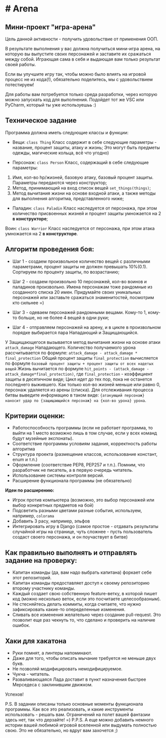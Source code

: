 # # Arena

## Мини-проект "игра-арена"
Цель данной активности - получить удовольствие от применения ООП.

В результате выполнения у вас должна получиться мини-игра арена, на которую вы выпустите своих персонажей и заставите их сражаться между собой. Играющая сама в себя и выдающая вам только результат своей работы.

Если вы улучшите игру так, чтобы можно было влиять на игровой процесс не из кода(!), обязательно поделитесь, мы с удовольствием потестируем!

Для работы вам потребуется только среда разработки, через которую можно запускать код для выполнения. Подойдет тот же VSC или PyCharm, который ты уже используешьь :)

## Техническое задание
Программа должна иметь следующие классы и функции:

* Вещи: `class Thing` Класс содержит в себе следующие параметры - название, процент защиты, атаку и жизнь; Это могут быть предметы одежды, магические кольца, всё что угодно)

* Персонаж: `class Person` Класс, содержащий в себе следующие параметры:
1. Имя, кол-во hp/жизней, базовую атаку, базовый процент защиты. Параметры передаются через конструктор;
2. Метод, принимающий на вход список вещей `set_things(things)`;
3. Метод вычитания жизни на основе входной атаки, а также методы для выполнения алгоритма, представленного ниже;

* Паладин: `class Paladin` Класс наследуется от персонажа, при этом количество присвоенных жизней и процент защиты умножается на 2 **в конструкторе**;

Воин: `class Warrior` Класс наследуется от персонажа, при этом атака умножается на 2 **в конструкторе**.

## Алгоритм проведения боя:
- Шаг 1 - создаем произвольное количество вещей с различными параметрами, процент защиты не должен превышать 10%(0.1). Сортируем по проценту защиты, по возрастанию;

- Шаг 2 - создаем произвольно 10 персонажей, кол-во воинов и паладинов произвольно. Имена персонажам тоже рандомные из созданного списка 20 имен. Придумайте своих уникальных персонажей или заставьте сражаться знаменитостей, посмотрим кто сильнее =)

- Шаг 3 - одеваем персонажей рандомными вещами. Кому-то 1, кому-то больше, но не более 4 вещей в одни руки;

- Шаг 4 - отправляем персонажей на арену, и в цикле в произвольном порядке выбирается пара Нападающий и Защищающийся.

У Защищающегося вызывается метод вычитания жизни на основе атаки `attack_damage` Нападающего.
Количество получаемого урона рассчитывается по формуле: `attack_damage - attack_damage * final_protection`
Общий процент защиты `final_protection` вычисляется по формуле `базовый процент защиты + процент защиты от всех надетых вещей`
Жизнь вычитается по формуле `hit_points - (attack_damage - attack_damage*final_protection)`, где `final_protection` - коэффициент защиты в десятичном виде;
Цикл идет до тех пор, пока не останется последнего выжившего. Как только кол-во жизней меньше или равно 0, персонаж удаляется из арены (списка). Для отслеживания процесса битвы выведите информацию в таком виде: `{атакующий персонаж} наносит удар по {защищающийся персонаж} на {кол-во урона} урона`.

## Критерии оценки:
* Работоспособность программы (если не работает программа, то выйти на 1 место возможно лишь в том случае, если у всех команд будут музейные экспонаты).
* Соответствие программы условиям задания, корректность работы алгоритма
* Структура проекта (размещение классов, использование констант, enum и т.п.)
* Оформление (соответствие PEP8, PEP257 и т.п.). Помним, что разработчик не писатель, а в первую очередь читатель.
* Использование системы контроля версий.
* Расширение функционала программы (не обязательно)
  
**Идеи по расширению:**
- Игрок против компьютера (возможно, это выбор персонажей или выбор конкретных предметов на бой)
- Подсветить разными цветами разные события, используем, например, `colorama`
- Добавить 3 расу, например, эльфов
- Интегрировать игру в Django (самое простое - отдавать результаты случайной игры на странице, чуть сложнее - пусть пользователь создаст своего персонажа, и он поучаствует в битве)

## Как правильно выполнять и отправлять задание на проверку:
* Капитан команды (да, вам надо выбрать капитана) форкает себе этот репозиторий.
* Капитан команды предоставляет доступ к своему репозиторию второму участнику команды.
* Каждый создает свою собственную feature-ветку, в которой пишет код (можно несколько веток, если это посчитаете целесообразным).
* Не стесняйтесь делать коммиты, когда считаете, что нужно зафиксировать какие-то опеределенные изменения.
* Сливать все изменения желательно через создание pull-request. Это позволит еще раз чекнуть то, что сделано и проверить на наличие ошибок.

## Хаки для хакатона
- Руки помнят, а линтеры напоминают.
- Даже для того, чтобы описать мычание требуется не меньше двух букв.
- Не позволяй модифицировать немодифицируемое.
- Чукча - читатель.
- Разваливающаяся Лада доставит в пункт назначения быстрее Мерседеса с заклинившим движком.

Успехов!

P.S. В задании описаны только основные моменты функционала программы. Как все это реализовать, и какие инструменты использовать - решать вам. Ограничений на полет вашей фантазии здесь нет, так что дерзайте! =) P.P.S. А еще можно добавить немного истории вашей любимой игровой вселенной или выдумать полностью свою. Это не обязательно, но вдруг вам захочется ;)
